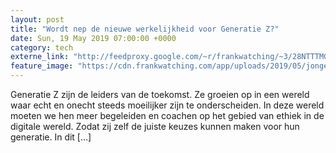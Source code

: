 ```yaml
---
layout: post
title: "Wordt nep de nieuwe werkelijkheid voor Generatie Z?"
date: Sun, 19 May 2019 07:00:00 +0000
category: tech
externe_link: "http://feedproxy.google.com/~r/frankwatching/~3/28NTTTMG4do/"
feature_image: "https://cdn.frankwatching.com/app/uploads/2019/05/jongere-aziatisch-rood-blauw-kleuren-214x155.jpg"
---
```


Generatie Z zijn de leiders van de toekomst. Ze groeien op in een wereld waar echt en onecht steeds moeilijker zijn te onderscheiden. In deze wereld moeten we hen meer begeleiden en coachen op het gebied van ethiek in de digitale wereld. Zodat zij zelf de juiste keuzes kunnen maken voor hun generatie. In dit [&#8230;]<img src="http://feeds.feedburner.com/~r/frankwatching/~4/28NTTTMG4do" height="1" width="1" alt=""/>
